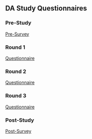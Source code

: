 ## DA Study Questionnaires

### Pre-Study
[Pre-Survey](https://cornell.qualtrics.com/jfe/form/SV_9XYVjM0Chfs3SId)

### Round 1
[Questionnaire](https://cornell.qualtrics.com/jfe/form/SV_6V8alHaDOGfSf5z)

### Round 2
[Questionnaire](https://cornell.qualtrics.com/jfe/form/SV_0Naf5utRbdSZeSN)

### Round 3
[Questionnaire](https://cornell.qualtrics.com/jfe/form/SV_eXnfnzQXV7eHw2N)

### Post-Study
[Post-Survey](https://cornell.qualtrics.com/jfe/form/SV_4H21Ksdi7fwxv9j
)
